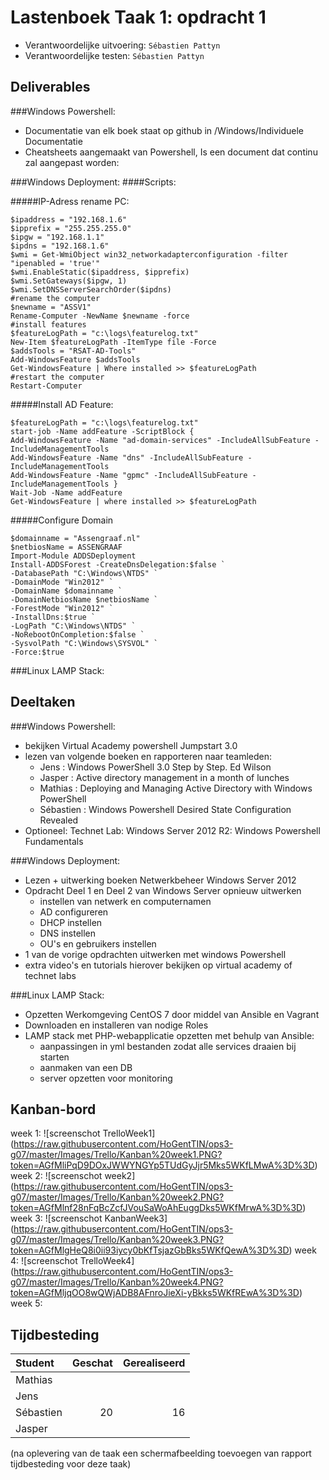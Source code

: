 # Lastenboek Taak 1: opdracht 1

* Verantwoordelijke uitvoering: `Sébastien Pattyn`
* Verantwoordelijke testen: `Sébastien Pattyn`

## Deliverables

###Windows Powershell:

* Documentatie van elk boek staat op github in /Windows/Individuele Documentatie
* Cheatsheets aangemaakt van Powershell, Is een document dat continu zal aangepast worden:


###Windows Deployment:
####Scripts:

#####IP-Adress rename PC:
```
$ipaddress = "192.168.1.6"
$ipprefix = "255.255.255.0"
$ipgw = "192.168.1.1"
$ipdns = "192.168.1.6"
$wmi = Get-WmiObject win32_networkadapterconfiguration -filter "ipenabled = 'true'"
$wmi.EnableStatic($ipaddress, $ipprefix)
$wmi.SetGateways($ipgw, 1)
$wmi.SetDNSServerSearchOrder($ipdns)
#rename the computer
$newname = "ASSV1"
Rename-Computer -NewName $newname -force
#install features
$featureLogPath = "c:\logs\featurelog.txt"
New-Item $featureLogPath -ItemType file -Force
$addsTools = "RSAT-AD-Tools"
Add-WindowsFeature $addsTools
Get-WindowsFeature | Where installed >> $featureLogPath
#restart the computer
Restart-Computer
```

#####Install AD Feature:
```
$featureLogPath = "c:\logs\featurelog.txt"
start-job -Name addFeature -ScriptBlock {
Add-WindowsFeature -Name "ad-domain-services" -IncludeAllSubFeature -IncludeManagementTools
Add-WindowsFeature -Name "dns" -IncludeAllSubFeature -IncludeManagementTools
Add-WindowsFeature -Name "gpmc" -IncludeAllSubFeature -IncludeManagementTools }
Wait-Job -Name addFeature
Get-WindowsFeature | where installed >> $featureLogPath
```

#####Configure Domain
```
$domainname = "Assengraaf.nl"
$netbiosName = ASSENGRAAF
Import-Module ADDSDeployment
Install-ADDSForest -CreateDnsDelegation:$false `
-DatabasePath "C:\Windows\NTDS" `
-DomainMode "Win2012" `
-DomainName $domainname `
-DomainNetbiosName $netbiosName `
-ForestMode "Win2012" `
-InstallDns:$true `
-LogPath "C:\Windows\NTDS" `
-NoRebootOnCompletion:$false `
-SysvolPath "C:\Windows\SYSVOL" `
-Force:$true
```


###Linux LAMP Stack:


## Deeltaken

###Windows Powershell:

* bekijken Virtual Academy powershell Jumpstart 3.0
* lezen van volgende boeken en rapporteren naar teamleden:
    - Jens : Windows PowerShell 3.0 Step by Step. Ed Wilson
    - Jasper : Active directory management in a month of lunches
    - Mathias : Deploying and Managing Active Directory with Windows PowerShell
    - Sébastien : Windows Powershell Desired State Configuration Revealed
* Optioneel: Technet Lab: Windows Server 2012 R2: Windows Powershell Fundamentals

###Windows Deployment:

* Lezen + uitwerking boeken Netwerkbeheer Windows Server 2012
* Opdracht Deel 1 en Deel 2 van Windows Server opnieuw uitwerken
    - instellen van netwerk en computernamen
    - AD configureren
    - DHCP instellen
    - DNS instellen
    - OU's en gebruikers instellen
* 1 van de vorige opdrachten uitwerken met windows Powershell
* extra video's en tutorials hierover bekijken op virtual academy of technet labs

###Linux LAMP Stack:
* Opzetten Werkomgeving CentOS 7 door middel van Ansible en Vagrant
* Downloaden en installeren van nodige Roles
* LAMP stack met PHP-webapplicatie opzetten met behulp van Ansible:
    - aanpassingen in yml bestanden zodat alle services draaien bij starten
    - aanmaken van een DB
    - server opzetten voor monitoring
   

## Kanban-bord

week 1:
![screenschot TrelloWeek1] (https://raw.githubusercontent.com/HoGentTIN/ops3-g07/master/Images/Trello/Kanban%20week1.PNG?token=AGfMliPqD9DOxJWWYNGYp5TUdGyJjr5Mks5WKfLMwA%3D%3D)
week 2:
![screenschot week2] (https://raw.githubusercontent.com/HoGentTIN/ops3-g07/master/Images/Trello/Kanban%20week2.PNG?token=AGfMlnf28nFqBcZcfJVouSaWoAhEuggDks5WKfMrwA%3D%3D)
week 3:
![screenschot KanbanWeek3] (https://raw.githubusercontent.com/HoGentTIN/ops3-g07/master/Images/Trello/Kanban%20week3.PNG?token=AGfMlgHeQ8i0ii93iycy0bKfTsjazGbBks5WKfQewA%3D%3D)
week 4:
![screenschot TrelloWeek4] (https://raw.githubusercontent.com/HoGentTIN/ops3-g07/master/Images/Trello/Kanban%20week4.PNG?token=AGfMljqOO8wQWjADB8AFnroJieXi-yBkks5WKfREwA%3D%3D)
week 5:


## Tijdbesteding

| Student  | Geschat | Gerealiseerd |
| :---     |    ---: |         ---: |
| Mathias |         |              |
| Jens |         |              |
| Sébastien |      20 | 16     |
| Jasper |         |              |

(na oplevering van de taak een schermafbeelding toevoegen van rapport tijdbesteding voor deze taak)
